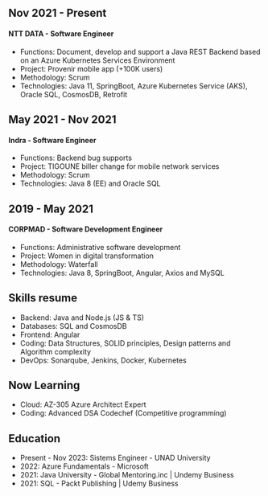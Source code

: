 ## Nov 2021 - Present
#### NTT DATA - Software Engineer
- Functions: Document, develop and support a Java REST Backend based on an Azure Kubernetes Services Environment
- Project: Provenir mobile app (+100K users)
- Methodology: Scrum
- Technologies: Java 11, SpringBoot, Azure Kubernetes Service (AKS), Oracle SQL, CosmosDB, Retrofit

## May 2021 - Nov 2021
#### Indra - Software Engineer
- Functions: Backend bug supports
- Project: TIGOUNE biller change for mobile network services
- Methodology: Scrum
- Technologies: Java 8 (EE) and Oracle SQL

## 2019 - May 2021
#### CORPMAD - Software Development Engineer
- Functions: Administrative software development
- Project: Women in digital transformation
- Methodology: Waterfall
- Technologies: Java 8, SpringBoot, Angular, Axios and MySQL

## Skills resume

- Backend: Java and Node.js (JS & TS)
- Databases: SQL and CosmosDB
- Frontend: Angular
- Coding: Data Structures, SOLID principles, Design patterns and Algorithm complexity
- DevOps: Sonarqube, Jenkins, Docker, Kubernetes

## Now Learning

- Cloud: AZ-305 Azure Architect Expert
- Coding: Advanced DSA Codechef (Competitive programming)

## Education

- Present - Nov 2023: Sistems Engineer - UNAD University
- 2022: Azure Fundamentals - Microsoft
- 2021: Java University - Global Mentoring.inc | Undemy Business
- 2021: SQL - Packt Publishing | Udemy Business
